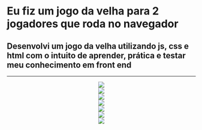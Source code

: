 # Eu fiz um jogo da velha para 2 jogadores que roda no navegador

## Desenvolvi um jogo da velha utilizando js, css e html com o intuito de aprender, prática e testar meu conhecimento em front end

<hr>

<div align="center">
  <img src="https://user-images.githubusercontent.com/94956023/149775896-3e7c201b-d2c7-4706-92f0-fc8f86d2ab62.png"/>
</div>

<div align="center">
  <img src="https://user-images.githubusercontent.com/94956023/149776428-0e0708d8-4ef4-4336-9ebd-2e4f21d4cdbb.png"/>
</div>

<div align="center">
  <img src="https://user-images.githubusercontent.com/94956023/149776475-6fcda942-2123-4209-962e-0ee77e34edc2.png"/>
</div>

<div align="center">
  <img src="https://user-images.githubusercontent.com/94956023/149776649-a60f7ee4-4aed-497f-b6c3-ed31e97dcac5.png"/>
</div>

<div align="center">
  <img src="https://user-images.githubusercontent.com/94956023/149776721-ed714f72-7b2f-4022-867e-290a3c570ba2.png"/>
</div>

<div align="center">
  <img src="https://user-images.githubusercontent.com/94956023/149776768-de64c581-4198-471a-872c-89142bdf0856.png"/>
</div>

<div align="center">
  <img src="https://user-images.githubusercontent.com/94956023/149776851-a47ce3eb-d807-487b-be3d-accc967a8af6.png"/>
</div>
